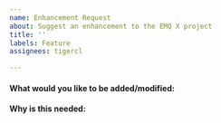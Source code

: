 ```yaml
---
name: Enhancement Request
about: Suggest an enhancement to the EMQ X project
title: ''
labels: Feature
assignees: tigercl

---
```


<!-- Please use this template for submitting enhancement requests -->

#### What would you like to be added/modified:

#### Why is this needed:
